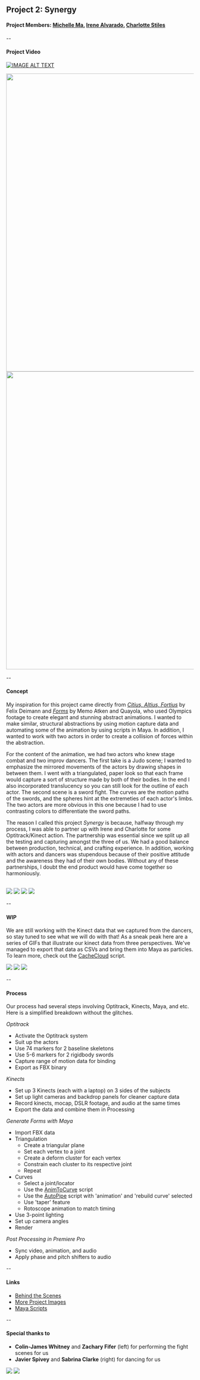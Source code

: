 ## Project 2: Synergy
#### Project Members: [Michelle Ma](../README.md), [Irene Alvarado](../irene/README.md), [Charlotte Stiles](../charlotte/README.md)

--

#### Project Video

[![IMAGE ALT TEXT](Photos/mocap/swords_v2_0907.png)](https://vimeo.com/143089691 "Synergy")

<img src="Photos/mocap/judo_render_2_0259.png" width="800"> 
<img src="Photos/mocap/swords_v2_0352.png" width="800">

--

#### Concept

My inspiration for this project came directly from [*Citius, Altius, Fortius*](https://vimeo.com/100576137) by Felix Deimann and [*Forms*](http://www.quayola.com/forms/) by Memo Atken and Quayola, who used Olympics footage to create elegant and stunning abstract animations. I wanted to make similar, structural abstractions by using motion capture data and automating some of the animation by using scripts in Maya. In addition, I wanted to work with two actors in order to create a collision of forces within the abstraction.

For the content of the animation, we had two actors who knew stage combat and two improv dancers. The first take is a Judo scene; I wanted to emphasize the mirrored movements of the actors by drawing shapes in between them. I went with a triangulated, paper look so that each frame would capture a sort of structure made by both of their bodies. In the end I also incorporated translucency so you can still look for the outline of each actor. The second scene is a sword fight. The curves are the motion paths of the swords, and the spheres hint at the extremeties of each actor's limbs. The two actors are more obvious in this one because I had to use contrasting colors to differentiate the sword paths.

The reason I called this project *Synergy* is because, halfway through my process, I was able to partner up with Irene and Charlotte for some Optitrack/Kinect action. The partnership was essential since we split up all the testing and capturing amongst the three of us. We had a good balance between production, technical, and crafting experience. In addition, working with actors and dancers was stupendous because of their positive attitude and the awareness they had of their own bodies. Without any of these partnerships, I doubt the end product would have come together so harmoniously.

<br>
<img src="Photos/mocap/screen.jpg">  
<img src="Photos/mocap/sword_2.jpg">
<img src="Photos/mocap/kinect.jpg"> 
<img src="Photos/mocap/set.jpg">

--

#### WIP

We are still working with the Kinect data that we captured from the dancers, so stay tuned to see what we will do with that! As a sneak peak here are a series of GIFs that illustrate our kinect data from three perspectives. We've managed to export that data as CSVs and bring them into Maya as particles. To learn more, check out the [CacheCloud](../Scripts/CacheCloud) script.

<img src="Photos/mocap/left10_square.gif"> 
<img src="Photos/mocap/back10_square.gif"> 
<img src="Photos/mocap/right10_square.gif">

--

#### Process

Our process had several steps involving Optitrack, Kinects, Maya, and etc. Here is a simplified breakdown without the glitches.

*Optitrack*
- Activate the Optitrack system
- Suit up the actors
- Use 74 markers for 2 baseline skeletons
- Use 5-6 markers for 2 rigidbody swords
- Capture range of motion data for binding
- Export as FBX binary

*Kinects*
- Set up 3 Kinects (each with a laptop) on 3 sides of the subjects
- Set up light cameras and backdrop panels for cleaner capture data
- Record kinects, mocap, DSLR footage, and audio at the same times
- Export the data and combine them in Processing

*Generate Forms with Maya*
- Import FBX data
- Triangulation
  * Create a triangular plane
  * Set each vertex to a joint
  * Create a deform cluster for each vertex
  * Constrain each cluster to its respective joint
  * Repeat
- Curves
  * Select a joint/locator
  * Use the [AnimToCurve](../Scripts/AnimToCurve) script
  * Use the [AutoPipe](../Scripts/AutoPipe) script with 'animation' and 'rebuild curve' selected
  * Use 'taper' feature
  * Rotoscope animation to match timing
- Use 3-point lighting
- Set up camera angles
- Render

*Post Processing in Premiere Pro*
- Sync video, animation, and audio
- Apply phase and pitch shifters to audio

-- 

#### Links
- [Behind the Scenes](https://vimeo.com/143092931)
- [More Project Images](https://github.com/michell3/Photos/tree/master/mocap)
- [Maya Scripts](../Scripts)

-- 

#### Special thanks to
- **Colin-James Whitney** and **Zachary Fifer** (left) for performing the fight scenes for us
- **Javier Spivey** and **Sabrina Clarke** (right) for dancing for us

<img src="Photos/mocap/fighters.jpg"> 
<img src="Photos/mocap/dancers.jpg">
